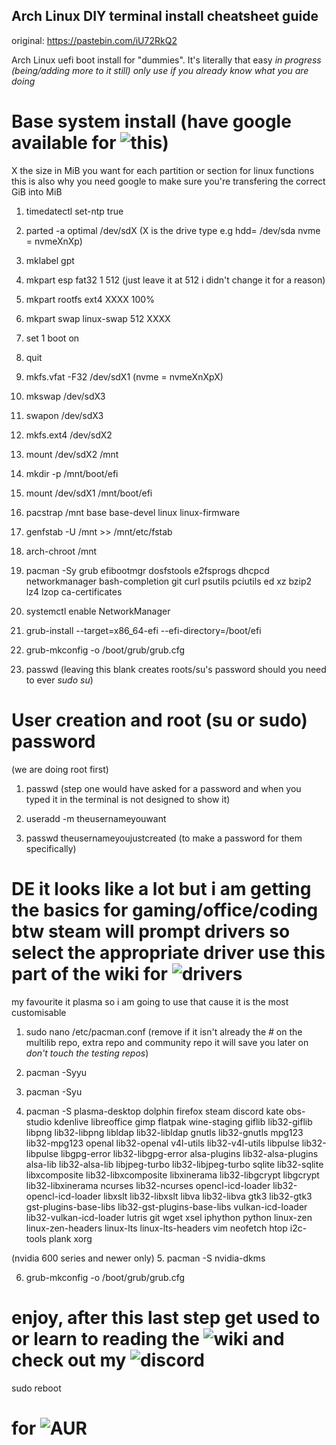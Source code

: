 ## Arch Linux DIY terminal install cheatsheet guide
original: https://pastebin.com/iU72RkQ2

Arch Linux uefi boot install for "dummies". It's literally that easy *in progress (being/adding more to it still) only use if you already know what you are doing*

# Base system install (have google available for ![this](https://wiki.archlinux.org/title/Installation_guide))
 X the size in MiB you want for each partition or section for linux functions this is also why you need google to make sure you're transfering the correct GiB into MiB
 
1. timedatectl set-ntp true

2. parted -a optimal /dev/sdX (X is the drive type e.g hdd= /dev/sda nvme = nvmeXnXp) 

3. mklabel gpt

4. mkpart esp fat32 1 512 (just leave it at 512 i didn't change it for a reason)

5. mkpart rootfs ext4 XXXX 100%

6. mkpart swap linux-swap 512 XXXX

7. set 1 boot on

8. quit

9. mkfs.vfat -F32 /dev/sdX1 (nvme = nvmeXnXpX)

10. mkswap /dev/sdX3

11. swapon /dev/sdX3

12. mkfs.ext4 /dev/sdX2

13. mount /dev/sdX2 /mnt

14. mkdir -p /mnt/boot/efi

15. mount /dev/sdX1 /mnt/boot/efi

16. pacstrap /mnt base base-devel linux linux-firmware

17. genfstab -U /mnt >> /mnt/etc/fstab

18. arch-chroot /mnt

19. pacman -Sy grub efibootmgr dosfstools e2fsprogs dhcpcd networkmanager bash-completion git curl psutils pciutils ed xz bzip2 lz4 lzop ca-certificates

20. systemctl enable NetworkManager 

21. grub-install --target=x86_64-efi --efi-directory=/boot/efi

22. grub-mkconfig -o /boot/grub/grub.cfg

23. passwd     (leaving this blank creates roots/su's password should you need to ever *sudo su*)

# User creation and root (su or sudo) password

(we are doing root first)

1. passwd
(step one would have asked for a password and when you typed it in the terminal is not designed to show it)

2. useradd -m theusernameyouwant

3. passwd theusernameyoujustcreated (to make a password for them specifically)

# DE it looks like a lot but i am getting the basics for gaming/office/coding btw steam will prompt drivers so select the appropriate driver use this part of the wiki for ![drivers](https://wiki.archlinux.org/title/External_GPU#Installation)
my favourite it plasma so i am going to use that cause it is the most customisable

1. sudo nano /etc/pacman.conf     (remove if it isn't already the *#* on the multilib repo, extra repo and community repo it will save you later on *don't touch the testing repos*) 

2. pacman -Syyu

3. pacman -Syu

4. pacman -S plasma-desktop dolphin firefox steam discord kate obs-studio kdenlive libreoffice gimp flatpak wine-staging giflib lib32-giflib libpng lib32-libpng libldap lib32-libldap gnutls lib32-gnutls mpg123 lib32-mpg123 openal lib32-openal v4l-utils lib32-v4l-utils libpulse lib32-libpulse libgpg-error lib32-libgpg-error alsa-plugins lib32-alsa-plugins alsa-lib lib32-alsa-lib libjpeg-turbo lib32-libjpeg-turbo sqlite lib32-sqlite libxcomposite lib32-libxcomposite libxinerama lib32-libgcrypt libgcrypt lib32-libxinerama ncurses lib32-ncurses opencl-icd-loader lib32-opencl-icd-loader libxslt lib32-libxslt libva lib32-libva gtk3 lib32-gtk3 gst-plugins-base-libs lib32-gst-plugins-base-libs vulkan-icd-loader lib32-vulkan-icd-loader lutris git wget xsel iphython python linux-zen linux-zen-headers linux-lts linux-lts-headers vim neofetch htop i2c-tools plank xorg

(nvidia 600 series and newer only) 5. pacman -S nvidia-dkms


6.  grub-mkconfig -o /boot/grub/grub.cfg 



# enjoy, after this last step get used to or learn to reading the ![wiki](https://wiki.archlinux.org/) and check out my ![discord](https://discord.gg/HuJKHUUrHH) 
sudo reboot

# for ![AUR](https://github.com/DeStezz/yay-backup-use-readme)
